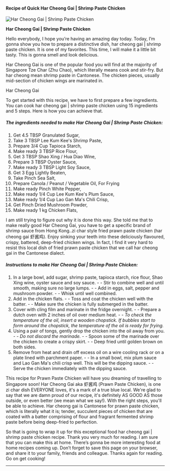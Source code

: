             

#### Recipe of Quick Har Cheong Gai | Shrimp Paste Chicken

![Har Cheong Gai | Shrimp Paste Chicken](https://img-global.cpcdn.com/recipes/b2b3ea48f7da0bef/751x532cq70/har-cheong-gai-shrimp-paste-chicken-recipe-main-photo.jpg)

**Har Cheong Gai | Shrimp Paste Chicken**

Hello everybody, I hope you’re having an amazing day today. Today, I’m gonna show you how to prepare a distinctive dish, har cheong gai | shrimp paste chicken. It is one of my favorites. This time, I will make it a little bit tasty. This is gonna smell and look delicious.

Har Cheong Gai is one of the popular food you will find at the majority of Singapore Tze Char (Zhu Chao), which literally means cook and stir-fry. But har cheong mean shrimp paste in Cantonese. The chicken pieces, usually mid-section of chicken wings are marinated in.

Har Cheong Gai

To get started with this recipe, we have to first prepare a few ingredients. You can cook har cheong gai | shrimp paste chicken using 15 ingredients and 5 steps. Here is how you can achieve that.

##### The ingredients needed to make Har Cheong Gai | Shrimp Paste Chicken:

1.  Get 4.5 TBSP Granulated Sugar,
2.  Take 3 TBSP Lee Kum Kee's Shrimp Paste,
3.  Prepare 3/4 Cup Tapioca Starch,
4.  Make ready 3 TBSP Rice Flour,
5.  Get 3 TBSP Shao Xing / Hua Diao Wine,
6.  Prepare 3 TBSP Oyster Sauce,
7.  Make ready 3 TBSP Light Soy Sauce,
8.  Get 3 Egg Lightly Beaten,
9.  Take Pinch Sea Salt,
10.  Prepare Canola / Peanut / Vegetable Oil, For Frying
11.  Make ready Pinch White Pepper,
12.  Make ready 1/4 Cup Lee Kum Kee's Plum Sauce,
13.  Make ready 1/4 Cup Lao Gan Ma's Chili Crisp,
14.  Get Pinch Dried Mushroom Powder,
15.  Make ready 1 kg Chicken Flats,

I am still trying to figure out why it is done this way. She told me that to make really good Har Cheong Gai, you have to get a specific brand of shrimp sauce from Hong Kong..zi char style fried prawn paste chicken (har cheong gai 虾酱鸡). Enjoy sinking your teeth into these deliciously flavoured, crispy, battered, deep-fried chicken wings. In fact, I find it very hard to resist this local dish of fried prawn paste chicken that we call har cheong gai in the Cantonese dialect.

##### Instructions to make Har Cheong Gai | Shrimp Paste Chicken:

1.  In a large bowl, add sugar, shrimp paste, tapioca starch, rice flour, Shao Xing wine, oyster sauce and soy sauce. - - Stir to combine well and until smooth, making sure no large lumps. - - Add in eggs, salt, pepper and mushroom powder. - - Whisk until well combined.
2.  Add in the chicken flats. - - Toss and coat the chicken well with the batter. - - Make sure the chicken is fully submerged in the batter.
3.  Cover with cling film and marinate in the fridge overnight. - - Prepare a dutch oven with 2 inches of oil over medium heat. - - _To check the temperature of the oil, insert a wooden chopstick. If bubbles start to form around the chopstick, the temperature of the oil is ready for frying._
4.  Using a pair of tongs, gently drop the chicken into the oil away from you. - - _Do not discard the marinade._ - - Spoon some of the marinade over the chicken to create a crispy skirt. - - Deep fried until golden brown on both sides.
5.  Remove from heat and drain off excess oil on a wire cooling rack or on a plate lined with parchment paper. - - In a small bowl, mix plum sauce and Lao Gan Ma's chili crisp well. This will be the dipping sauce. - - Serve the chicken immediately with the dipping sauce.

This recipe for Prawn Paste Chicken will have you dreaming of travelling to Singapore soon! Har Cheong Gai aka 虾酱鸡 (Prawn Paste Chicken), is one zi char dish EVERYONE loves, it's a mark of a true blue local. We're glad to say that we are damn proud of our recipe, it's definitely AS GOOD AS those outside, or even better (we mean what we say!). With the right steps, you'll be able to achieve. Har cheong gai is Cantonese for prawn paste chicken, which is literally what it is; tender, succulent pieces of chicken that are coated with a batter comprising of flour and fragrant fermented shrimp paste before being deep-fried to perfection.

So that is going to wrap it up for this exceptional food har cheong gai | shrimp paste chicken recipe. Thank you very much for reading. I am sure that you can make this at home. There’s gonna be more interesting food at home recipes coming up. Don’t forget to save this page on your browser, and share it to your family, friends and colleague. Thanks again for reading. Go on get cooking!

* * *
